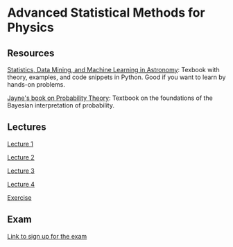 # Advanced Statistical Methods for Physics

## Resources
[Statistics, Data Mining, and Machine Learning in Astronomy](https://press.princeton.edu/books/hardcover/9780691198309/statistics-data-mining-and-machine-learning-in-astronomy-pdf): Texbook with theory, examples, and code snippets in Python. Good if you want to learn by hands-on problems.

[Jayne's book on Probability Theory](http://www.med.mcgill.ca/epidemiology/hanley/bios601/GaussianModel/JaynesProbabilityTheory.pdf): Textbook on the foundations of the Bayesian interpretation of probability.

## Lectures

[Lecture 1](https://colab.research.google.com/drive/1dessi5cj9aB_SETffMiVFGqbJ1lYLTh7)

[Lecture 2](https://colab.research.google.com/drive/1vZ2CcNJG1BY6ZOlA8i5ZH38YvU7q7hsI?usp=sharing)

[Lecture 3](https://colab.research.google.com/drive/1-q4EfZQaIHi1OtWSfdACEV0I_Ni6-UOw?usp=sharing)

[Lecture 4](https://colab.research.google.com/drive/1uMjlfV1GPue-8SFQNHri_6nJdlRg2nut?usp=sharing)

[Exercise](https://colab.research.google.com/drive/1bZsmKpwvqTVmCSzNpjTzlcQghwI8AE-A?usp=sharing)

## Exam
[Link to sign up for the exam](https://docs.google.com/document/d/11Dqd8FPMNfHSnkPlxpy5f7QeZaQTA_Dfuy3ON4A2DnI/edit?usp=sharing)

